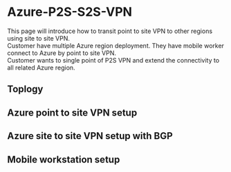 Azure-P2S-S2S-VPN
==========================================
This page will introduce how to transit point to site VPN to other regions using site to site VPN. <br>
Customer have multiple Azure region deployment. They have mobile worker connect to Azure by point to site VPN. <br>
Customer wants to single point of P2S VPN and extend the connectivity to all related Azure region. <br>

Toplogy
----------------

Azure point to site VPN setup
------------------------------

Azure site to site VPN setup with BGP
------------------------------------

Mobile workstation setup
-------------------------
